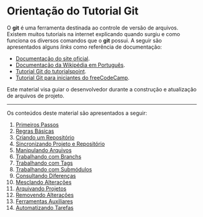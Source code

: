 # Orientação do Tutorial Git

O **git** é uma ferramenta destinada ao controle de versão de arquivos. Existem muitos tutoriais na internet explicando quando surgiu e como funciona os diversos comandos que o **git** possui. A seguir são apresentados alguns *links* como referência de documentação:

* [Documentação do site oficial](https://git-scm.com/book/en/v2).
* [Documentação da Wikipédia em Português](https://pt.wikipedia.org/wiki/Git).
* [Tutorial Git do tutorialspoint](https://www.tutorialspoint.com/git/index.htm).
* [Tutorial Git para iniciantes do freeCodeCamp](https://www.freecodecamp.org/news/the-beginners-guide-to-git-github/).

Este material visa guiar o desenvolvedor durante a construção e atualização de arquivos de projeto. 

---

Os conteúdos deste material são apresentados a seguir:

1. [Primeiros Passos](firstSteps.md)
2. [Regras Básicas](basicRules.md)
3. [Criando um Repositório](createRepo.md)
4. [Sincronizando Projeto e Repositório](syncRepoAndProj.md)
5. [Manipulando Arquivos](handleRepos.md)
6. [Trabalhando com Branchs](createBranch.md)
7. [Trabalhando com Tags](createAndUsingTags.md)
8. [Trabalhando com Submódulos](handleSubmodule.md)
9. [Consultando Diferenças](diffTools.md)
10. [Mesclando Alterações](mergeBranch.md)
11. [Arquivando Projetos](archiveProjs.md)
12. [Removendo Alterações](undoCommits.md)
13. [Ferramentas Auxiliares](otherTools.md)
14. [Automatizando Tarefas](scriptsAndTasks.md)


